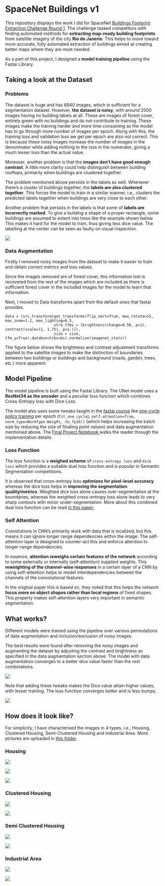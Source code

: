 # SpaceNet Buildings v1

This repository displays the work I did for SpaceNet [Buildings Footprint Extraction Challenge Round 1](https://spacenet.ai/spacenet-buildings-dataset-v1/). The challenge tasked competitors with finding automated methods for **extracting map-ready building footprints** from satellite imagery of the city **Rio de Janerio**. This helps to move toward more accurate, fully automated extraction of buildings aimed at creating better maps where they are most needed.

As a part of this project, I designed a **model training pipeline** using the Fastai Library.

## Taking a look at the Dataset

### Problems
The dataset is huge and has 6940 images, which is sufficient for a segmentation dataset. However, **the dataset is noisy**, with around 2500 images having no building labels at all. These are images of forest cover, entirely green with no buildings and do not contribute to training. These images make the training harder and more time consuming as the model has to go through more number of images per epoch. Along with this, the training loss and validation loss we get per epoch are also not correct. This is because these noisy images increase the number of images in the denominator while adding nothing to the loss in the numerator, giving a much lesser loss than the actual value. 

Moreover, another problem is that the **images don’t have good enough contrast**. A little more clarity could help distinguish between building rooftops, primarily when buildings are clustered together. 

The problem mentioned above persists in the labels as well. Whenever there’s a cluster of buildings together, the **labels are also clustered together**. This forces the model to train in a similar manner, i.e., clusters the predicted labels together when buildings are very close to each other. 

Another problem that persists in the labels is that some of **labels are incorrectly marked**. To give a building a shape of a proper rectangle, some buildings are assumed to extent into tress like the example shown below. This makes it hard for the model to train, thus giving less dice value. The labelling at the center can be seen as faulty on visual inspection. 

![](https://github.com/the-catalyst/SpaceNet-Buildings-v1/blob/master/Result%20Pictures/Faulty%20Labelling/Faulty%20Labelling.png)

### Data Augmentation
Firstly I removed noisy images from the dataset to make it easier to train and obtain correct metrics and loss values. 

Since the images removed are of forest cover, this information lost is recovered from the rest of the images which are included as there is sufficient forest cover in the included images for the model to learn that information.

Next, I moved to Data transforms apart from the default ones that fastai provides. 

    data = (src.transform(get_transforms(flip_vert=True, max_rotate=15, max_zoom=1.2, max_lighting=0.5,
                          xtra_tfms = [brightness(change=0.56, p=1), contrast(scale=(1, 1.75), p=1.)]), 
                          size = size, tfm_y=True).databunch(bs=bs).normalize(imagenet_stats))

The figure below shows the brightness and contrast adjustment transforms applied to the satellite images to make the distinction of boundaries between two buildings or buildings and background (roads, garden, trees, etc.) more apparent. 


## Model Pipeline

The model pipeline is built using the Fastai Library. The UNet model uses a **ResNet34 as the encoder** and a peculiar loss function which combines Cross-Entropy loss with Dice Loss. 

The model also uses some tweaks taught in the [fastai course](https://course.fast.ai/) like [one-cycle policy training](https://docs.fast.ai/callbacks.one_cycle.html) per epoch (`fit_one_cycle`), `self-attention=True`, `norm_type=NormType.Weight`, `.to_fp16()` (which helps increasing the batch size by reducing the size of floating point values) and data augmentation mentioned above. The [Final Project Notebook ](https://github.com/the-catalyst/SpaceNet-Buildings-v1/blob/master/Jupyter%20Notebooks/SpaceNet_Buildings_v1_Final_Project_Notebook.ipynb) walks the reader through the implementation details. 

### Loss Function

The loss function is a **weighed scheme** of `cross-entropy loss` and `dice loss` which provides a suitable dual loss function and is popular in Semantic Segmentation competitions. 

It is observed that cross-entropy loss **optimizes for pixel-level accuracy** whereas the dice loss helps in **improving the segmentation quality/metrics**. Weighted dice loss alone causes over-segmentation at the boundaries, whereas the weighted cross-entropy loss alone leads to very sharp contours with minor under-segmentation. More about this combined dual loss function can be read [in this paper.](https://arxiv.org/pdf/1801.05173.pdf)

### Self Attention
Convolutions in CNN’s primarily work with data that is localized, but this means it can ignore longer range dependencies within the image. The self-attention layer is designed to counter-act this and enforce attention to longer-range dependencies. 

In essence, **attention reweighs certain features of the network** according to some externally or internally (self-attention) supplied weights. This **reweighting of the channel-wise responses** in a certain layer of a CNN by using self-attention helps to model interdependencies between the channels of the convolutional features. 

In the original paper this is based on, they noted that this helps the network **focus more on object shapes rather than local regions** of fixed shapes. This property makes self-attention layers very important in semantic segmentation. 


## What works?
Different models were trained using the pipeline over various permutations of data augmentation and inclusion/exclusion of noisy images. 

The best results were found after removing the noisy images and augmenting the dataset by adjusting the contrast and brightness as specified in the data augmentation section above. The model with data augmentation converges to a better dice value faster than the rest combinations. 

![](https://github.com/the-catalyst/SpaceNet-Buildings-v1/blob/master/Graphs/Dice%20Graphs.png)

Note that adding these tweaks makes the Dice value attain higher values, with lesser training. The loss function converges better and is less bumpy. 

![](https://github.com/the-catalyst/SpaceNet-Buildings-v1/blob/master/Graphs/Loss%20Graphs.png)

## How does it look like?

For simplicity, I have characterised the images in 4 types, i.e., Housing, Clustered Housing, Semi-Clustered Housing and Industrial Area. More pictures are uploaded in [this folder](https://github.com/the-catalyst/SpaceNet-Buildings-v1/tree/master/Result%20Pictures). 

### Housing
![](https://github.com/the-catalyst/SpaceNet-Buildings-v1/blob/master/Result%20Pictures/Housing/Housing%201.png)

![](https://github.com/the-catalyst/SpaceNet-Buildings-v1/blob/master/Result%20Pictures/Housing/Housing%202.png)

![](https://github.com/the-catalyst/SpaceNet-Buildings-v1/blob/master/Result%20Pictures/Housing/Housing%205.png)

### Clustered Housing

![](https://github.com/the-catalyst/SpaceNet-Buildings-v1/blob/master/Result%20Pictures/Clustered/Clustered%201.png)

![](https://github.com/the-catalyst/SpaceNet-Buildings-v1/blob/master/Result%20Pictures/Clustered/Clustered%202.png)

### Semi Clustered Housing
![](https://github.com/the-catalyst/SpaceNet-Buildings-v1/blob/master/Result%20Pictures/Semi-Clustered%20Housing/Semi-Clustered%20Housing%201.png)

![](https://github.com/the-catalyst/SpaceNet-Buildings-v1/blob/master/Result%20Pictures/Semi-Clustered%20Housing/Semi-Clustered%20Housing%202.png)

### Industrial Area
![](https://github.com/the-catalyst/SpaceNet-Buildings-v1/blob/master/Result%20Pictures/Industrial/Industrial%201.png)

![](https://github.com/the-catalyst/SpaceNet-Buildings-v1/blob/master/Result%20Pictures/Industrial/Industrial%202.png)

